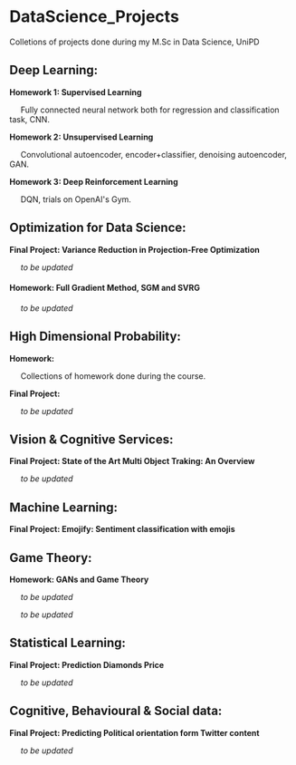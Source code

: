

# DataScience_Projects
Colletions of projects done during my M.Sc in Data Science, UniPD

## Deep Learning:
**Homework 1: Supervised Learning**

&nbsp;&nbsp;&nbsp;&nbsp; Fully connected neural network both for regression and classification task, CNN.

**Homework 2: Unsupervised Learning**

&nbsp;&nbsp;&nbsp;&nbsp; Convolutional autoencoder, encoder+classifier, denoising autoencoder, GAN.

**Homework 3: Deep Reinforcement Learning**

&nbsp;&nbsp;&nbsp;&nbsp; DQN, trials on OpenAI's Gym.

## Optimization for Data Science:
**Final Project: Variance Reduction in Projection-Free Optimization**

&nbsp;&nbsp;&nbsp;&nbsp; *to be updated*

#### Homework: Full Gradient Method, SGM and SVRG
&nbsp;&nbsp;&nbsp;&nbsp; *to be updated*

## High Dimensional Probability:
**Homework:**

&nbsp;&nbsp;&nbsp;&nbsp; Collections of homework done during the course.

**Final Project:**

&nbsp;&nbsp;&nbsp;&nbsp; *to be updated*

## Vision & Cognitive Services:
**Final Project: State of the Art Multi Object Traking: An Overview**

&nbsp;&nbsp;&nbsp;&nbsp; *to be updated*
## Machine Learning:
**Final Project: Emojify: Sentiment classification with emojis**

## Game Theory:
**Homework: GANs and Game Theory**

&nbsp;&nbsp;&nbsp;&nbsp; *to be updated*

&nbsp;&nbsp;&nbsp;&nbsp; *to be updated*
## Statistical Learning:
**Final Project: Prediction Diamonds Price**

&nbsp;&nbsp;&nbsp;&nbsp; *to be updated*


## Cognitive, Behavioural & Social data:

**Final Project: Predicting Political orientation form Twitter content**

&nbsp;&nbsp;&nbsp;&nbsp; *to be updated*
